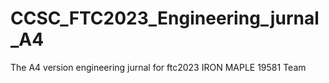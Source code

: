 # CCSC_FTC2023_Engineering_jurnal_A4
 The A4 version engineering jurnal for ftc2023 IRON MAPLE 19581 Team
